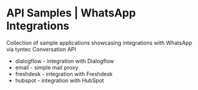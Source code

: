 # API Samples | WhatsApp Integrations

Collection of sample applications showcasing integrations with WhatsApp via tyntec Conversation API

- dialogflow - integration with Dialogflow
- email - simple mail proxy
- freshdesk - integration with Freshdesk
- hubspot - integration with HubSpot
